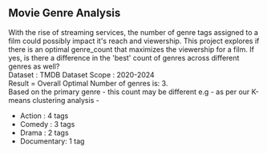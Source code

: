 <h2>Movie Genre Analysis</h2>
With the rise of streaming services, the number of genre tags assigned to a film could possibly impact it's reach and viewership. This project explores if there is an optimal genre_count that maximizes the viewership for a film. If yes, is there a difference in the 'best' count of genres across different genres as well?
<br>
Dataset : TMDB Dataset
Scope : 2020-2024

<br>
Result = Overall Optimal Number of genres is: 3. 
<br> 
Based on the primary genre - this count may be different e.g - as per our K-means clustering analysis - 
<ul>
  <li>Action : 4 tags</li>
  <li>Comedy : 3 tags</li>
  <li>Drama : 2 tags</li>
  <li>Documentary: 1 tag </li>
</ul>

